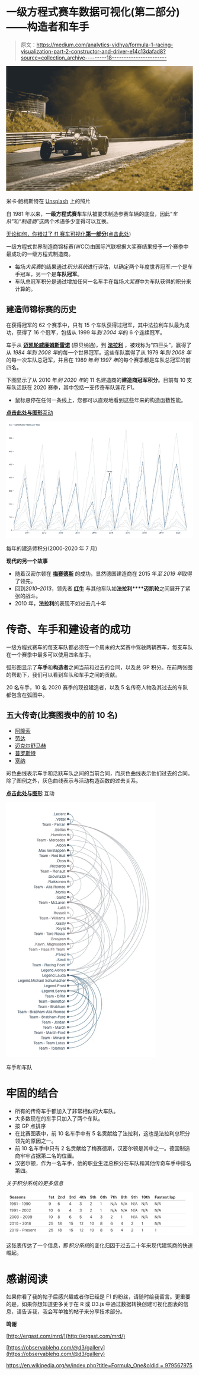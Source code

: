 # 一级方程式赛车数据可视化(第二部分)——构造者和车手

> 原文：<https://medium.com/analytics-vidhya/formula-1-racing-visualization-part-2-constructor-and-driver-e14c13dafad8?source=collection_archive---------18----------------------->

![](img/e646287521fb45abf36d297c17823b9e.png)

米卡·鲍梅斯特在 [Unsplash](https://unsplash.com/?utm_source=unsplash&utm_medium=referral&utm_content=creditCopyText) 上的照片

自 1981 年以来，**一级方程式赛车**车队被要求制造参赛车辆的底盘，因此“*车队*”和“*制造商*”这两个术语多少变得可以互换。

[无论如何，你错过了 f1 赛车可视化**第一部分**(点击此处](/@oransum/formula-1-racing-data-visualization-part-1-driver-career-wins-6ef90ae33b8b))

一级方程式世界制造商锦标赛(WCC)由国际汽联根据大奖赛结果授予一个赛季中最成功的一级方程式制造商。

*   每场*大奖赛*的结果通过*积分系统*进行评估，以确定两个年度世界冠军:一个是车手冠军，另一个是**车队冠军**。
*   车队总冠军积分是通过增加任何一名车手在每场*大奖赛*中为车队获得的积分来计算的。

## 建造师锦标赛的历史

在获得冠军的 62 个赛季中，只有 15 个车队获得过冠军，其中法拉利车队最为成功，获得了 16 个冠军，包括从 1999 年*到 2004 年*的 6 个连续冠军。

车手从 [**迈凯轮**](https://en.wikipedia.org/wiki/McLaren)[**威廉姆斯**](https://en.wikipedia.org/wiki/WilliamsF1)[**雷诺**](https://en.wikipedia.org/wiki/Renault_in_Formula_One) (原贝纳通)，到 [**法拉利**](https://en.wikipedia.org/wiki/Scuderia_Ferrari) ，被戏称为“四巨头”，赢得了从 *1984 年到 2008 年*的每一个世界冠军。这些车队赢得了从 1979 年*到 2008 年*的每一次车队总冠军，并且在 1989 年*到 1997 年*的每个赛季都是车队总冠军的前四名。

下图显示了从 2010 年*到 2020 年*的 11 名建造商的**建造商冠军积分**。目前有 10 支车队活跃在 2020 赛季，其中包括一支传奇车队莲花 F1。

*   鼠标悬停在任何一条线上，您都可以直观地看到这些年来的构造函数性能。

[**点击此处与图形**互动](https://observablehq.com/d/27ab118a7bd65f86)

[![](img/47ef2a533c9d087ad9fc71ba493e6eba.png)](https://observablehq.com/d/27ab118a7bd65f86)

每年的建造师积分(2000-2020 年 7 月)

**现代的另一个故事**

*   随着汉密尔顿在 [**梅赛德斯**](https://en.wikipedia.org/wiki/Mercedes-Benz_in_Formula_One) 的成功，显然德国建造商在 2015 年*至 2019 年*取得了领先。
*   回到*2010–2013*，领先者 [**红牛**](https://en.wikipedia.org/wiki/Red_Bull_Racing) 与其他车队如**法拉利****迈凯轮**之间展开了紧张的战斗。
*   2010 年，**法拉利**的表现不如过去几十年

# 传奇、车手和建设者的成功

一级方程式赛车的每支车队都必须在一个周末的大奖赛中驾驶两辆赛车，每支车队在一个赛季中最多可以使用四名车手。

弧形图显示了**车手**和**构造者**之间当前和过去的合同，以及总 GP 积分。在前两张图的帮助下，我们可以看到车队和车手之间的贡献。

20 名车手，10 名 2020 赛季的现役建造者，以及 5 名传奇人物及其过去的车队都包含在弧图中。

## 五大传奇(比赛图表中的前 10 名)

*   [阿隆索](https://en.wikipedia.org/wiki/Fernando_Alonso)
*   [劳达](https://en.wikipedia.org/wiki/Niki_Lauda)
*   [迈克尔舒马赫](https://en.wikipedia.org/wiki/Michael_Schumacher)
*   [普罗斯特](https://en.wikipedia.org/wiki/Alain_Prost)
*   [塞纳](https://en.wikipedia.org/wiki/Ayrton_Senna)

彩色曲线表示车手和活跃车队之间的当前合同，而灰色曲线表示他们过去的合同。除了图例之外，灰色曲线表示与活动构造函数的过去关系。

[**点击此处与图形**](https://observablehq.com/@wlch/success-of-legends-drivers-and-constructors) 互动

[![](img/be87935bf8e71c3480d930015c05bb73.png)](https://observablehq.com/@wlch/success-of-legends-drivers-and-constructors)

车手和车队

# 牢固的结合

*   所有的传奇车手都加入了非常相似的大车队。
*   大多数现在的车手只加入了两个车队。
*   按 GP 点排序
*   在比赛图表中，前 10 名车手中有 5 名贡献给了法拉利，这也是法拉利总积分领先的原因之一。
*   前 10 名车手中只有 2 名贡献给了梅赛德斯，汉密尔顿是其中之一。德国制造商牢牢占据第二名的位置。
*   汉密尔顿，作为一名车手，他的职业生涯总积分在车队和其他传奇车手中排名第四。

*关于积分系统的更多信息*

![](img/fb90947b80bf3a871e56fa5cebf1e366.png)

这张表传达了一个信息，即*积分系统*的变化归因于过去二十年来现代建筑商的快速崛起。

# 感谢阅读

如果你看了我的帖子后感兴趣或者你已经是 F1 的粉丝，请随时给我留言。更重要的是，如果你想知道更多关于在 R 或 D3.js 中通过数据转换创建可视化图表的信息，请告诉我，我会写单独的帖子来分享技术部分。

**鸣谢**

[http://ergast.com/mrd/](http://ergast.com/mrd/)

[https://observablehq.com/@d3/gallery](https://observablehq.com/@d3/gallery)

[https://en.wikipedia.org/w/index.php?title=Formula_One&oldid = 979567975](https://en.wikipedia.org/w/index.php?title=Formula_One&oldid=979567975)